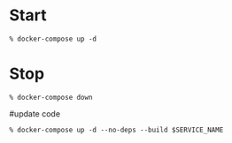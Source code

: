# Start

```
% docker-compose up -d
```

# Stop

```
% docker-compose down
```

#update code

```
% docker-compose up -d --no-deps --build $SERVICE_NAME 
```
